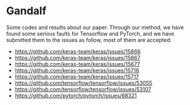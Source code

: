 # Gandalf
Some codes and results about our paper.
Through our method, we have found some serious faults for Tensorflow and PyTorch, and we have submitted them to the issues as follow, most of them are accepted:
* https://github.com/keras-team/keras/issues/15666
* https://github.com/keras-team/keras/issues/15667
* https://github.com/keras-team/keras/issues/15677
* https://github.com/keras-team/keras/issues/15716
* https://github.com/keras-team/keras/issues/15717
* https://github.com/tensorflow/tensorflow/issues/53055
* https://github.com/tensorflow/tensorflow/issues/53107
* https://github.com/pytorch/pytorch/issues/68321
